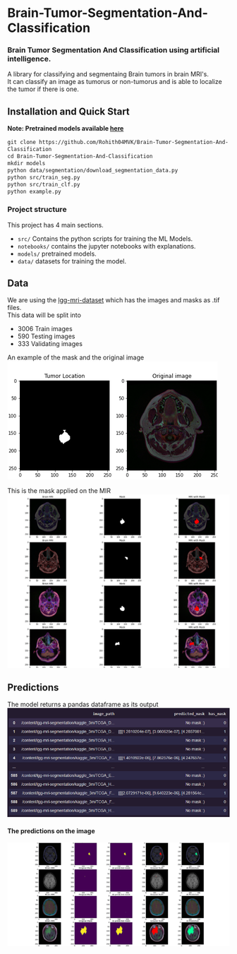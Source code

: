 # Brain-Tumor-Segmentation-And-Classification

### Brain Tumor Segmentation And Classification using artificial intelligence.

A library for classifying and segmentaing Brain tumors in brain MRI's.\
It can classify an image as tumorus or non-tumorus and is able to localize the tumor if there is one.

## Installation and Quick Start
**Note: Pretrained models available [here](https://drive.google.com/drive/folders/17c9VjWuyVrShYdFt4E5lC0bUZWFTBgzi?usp=sharing)**
```
git clone https://github.com/Rohith04MVK/Brain-Tumor-Segmentation-And-Classification
cd Brain-Tumor-Segmentation-And-Classification 
mkdir models
python data/segmentation/download_segmentation_data.py
python src/train_seg.py
python src/train_clf.py
python example.py
```

### Project structure

This project has 4 main sections.

- `src/` Contains the python scripts for training the ML Models.
- `notebooks/` contains the jupyter notebooks with explanations.
- `models/` pretrained models.
- `data/` datasets for training the model.
## Data
We are using the [lgg-mri-dataset](https://www.kaggle.com/mateuszbuda/lgg-mri-segmentation) which has the images and masks as .tif files.\
This data will be split into 
- 3006 Train images
- 590 Testing images
- 333 Validating images

An example of the mask and the original image\
![tumor and brain](images/brain_and_tumor.png)

This is the mask applied on the MIR
![mask on mri](images/tumor_on_brain.png)

## Predictions
The model returns a pandas dataframe as its output
![predictions](images/predictions.PNG)

#### The predictions on the image
![The predictions on the image](images/AI_classified_tumors.png)
